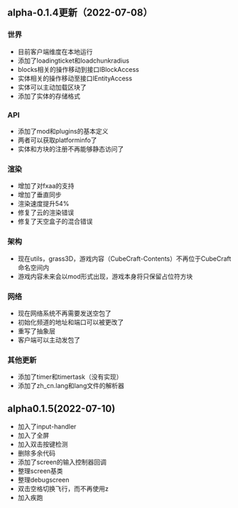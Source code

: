## alpha-0.1.4更新（2022-07-08）
### 世界
- 目前客户端维度在本地运行
- 添加了loadingticket和loadchunkradius
- blocks相关的操作移动到接口IBlockAccess
- 实体相关的操作移动至接口IEntityAccess
- 实体可以主动加载区块了
- 添加了实体的存储格式
### API
- 添加了mod和plugins的基本定义
- 两者可以获取platforminfo了
- 实体和方块的注册不再能够静态访问了
### 渲染
- 增加了对fxaa的支持
- 增加了垂直同步
- 渲染速度提升54%
- 修复了云的渲染错误
- 修复了天空盒子的混合错误
### 架构
- 现在utils，grass3D，游戏内容（CubeCraft-Contents）不再位于CubeCraft命名空间内
- 游戏内容未来会以mod形式出现，游戏本身将只保留占位符方块
### 网络
- 现在网络系统不再需要发送空包了
- 初始化频道的地址和端口可以被更改了
- 重写了抽象层
- 客户端可以主动发包了
### 其他更新
- 添加了timer和timertask（没有实现）
- 添加了zh_cn.lang和lang文件的解析器
## alpha0.1.5(2022-07-10)
- 加入了input-handler
- 加入了全屏
- 加入双击按键检测
- 删除多余代码
- 添加了screen的输入控制器回调
- 整理screen基类
- 整理debugscreen
- 双击空格切换飞行，而不再使用z
- 加入疾跑